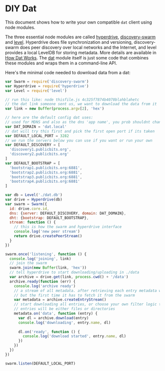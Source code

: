 # DIY Dat

This document shows how to write your own compatible `dat` client using node modules.

The three essential node modules are called [hyperdrive](https://npmjs.org/hyperdrive), [discovery-swarm](https://npmjs.org/discovery-swarm) and [level](https://npmjs.org/level). Hyperdrive does file synchronization and versioning, discovery-swarm does peer discovery over local networks and the Internet, and level provides a local LevelDB for storing metadata. More details are available in [How Dat Works](how-dat-works.md). The [dat](https://npmjs.org/dat) module itself is just some code that combines these modules and wraps them in a command-line API.

Here's the minimal code needed to download data from a dat:

```js
var Swarm = require('discovery-swarm')
var Hyperdrive = require('hyperdrive')
var Level = require('level')

// run this like: node thisfile.js 4c325f7874b4070blahblahetc
// the dat link someone sent us, we want to download the data from it
var link = new Buffer(process.argv[2], 'hex')

// here are the default config dat uses:
// used for MDNS and also as the dns 'app name', you prob shouldnt change this
var DAT_DOMAIN = 'dat.local'
// dat will try this first and pick the first open port if its taken
var DEFAULT_LOCAL_PORT = 3282 
// we run the servers below you can use if you want or run your own
var DEFAULT_DISCOVERY = [
  'discovery1.publicbits.org',
  'discovery2.publicbits.org'
]
var DEFAULT_BOOTSTRAP = [
  'bootstrap1.publicbits.org:6881',
  'bootstrap2.publicbits.org:6881',
  'bootstrap3.publicbits.org:6881',
  'bootstrap4.publicbits.org:6881'
]

var db = Level('./dat.db')
var drive = Hyperdrive(db)
var swarm = Swarm({
  id: drive.core.id,
  dns: {server: DEFAULT_DISCOVERY, domain: DAT_DOMAIN},
  dht: {bootstrap: DEFAULT_BOOTSTRAP},
  stream: function () {
    // this is how the swarm and hyperdrive interface
    console.log('new peer stream')
    return drive.createPeerStream()
  }
})

swarm.once('listening', function () {
  console.log('joining', link)
  // join the swarm
  swarm.join(new Buffer(link, 'hex'))
  // tell hyperdrive to start downloading/uploading in ./data
  var archive = drive.get(link, process.cwd() + '/data')
  archive.ready(function (err) {
    console.log('archive ready')
    // a stream of all metadata. after retrieving each entry metadata will be cached locally
    // but the first time it has to fetch it from the swarm
    var metadata = archive.createEntryStream()
    // start downloading all entries, or choose your own filter logic to download specific entries
    // entries will be either files or directories
    metadata.on('data', function (entry) {
      var dl = archive.download(entry)
      console.log('downloading', entry.name, dl)
      
      dl.on('ready', function () {
        console.log('download started', entry.name, dl)
      })
    })
  })
})

swarm.listen(DEFAULT_LOCAL_PORT)
```
